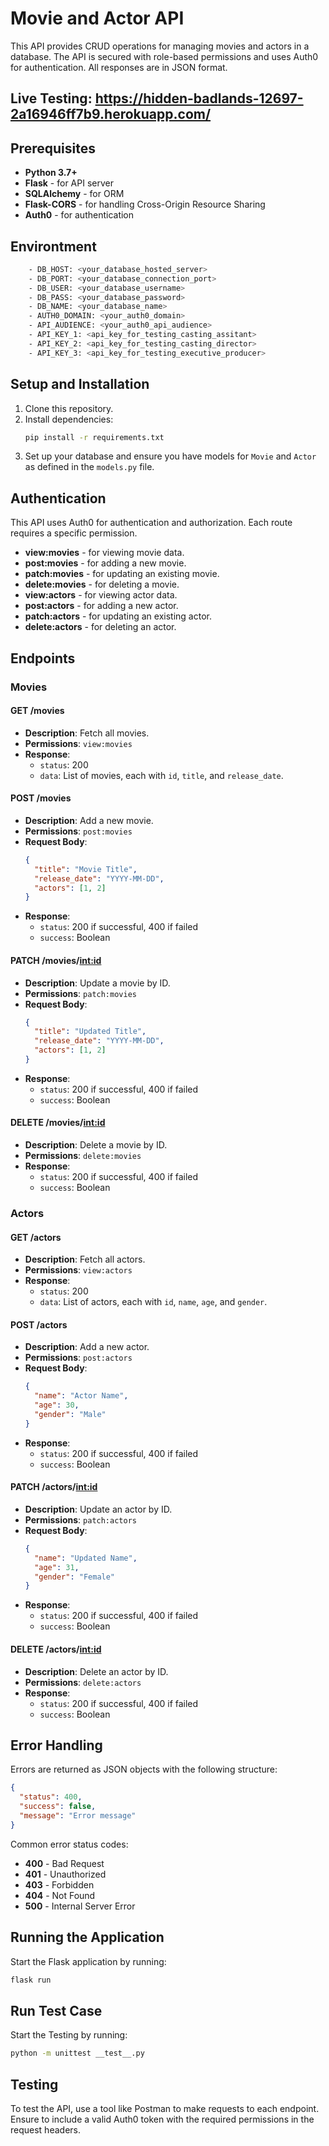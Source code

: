 # Movie and Actor API

This API provides CRUD operations for managing movies and actors in a database. The API is secured with role-based permissions and uses Auth0 for authentication. All responses are in JSON format.

## Live Testing: https://hidden-badlands-12697-2a16946ff7b9.herokuapp.com/

## Prerequisites

- **Python 3.7+**
- **Flask** - for API server
- **SQLAlchemy** - for ORM
- **Flask-CORS** - for handling Cross-Origin Resource Sharing
- **Auth0** - for authentication

## Environtment

```bash
    - DB_HOST: <your_database_hosted_server>
    - DB_PORT: <your_database_connection_port>
    - DB_USER: <your_database_username>
    - DB_PASS: <your_database_password>
    - DB_NAME: <your_database_name>
    - AUTH0_DOMAIN: <your_auth0_domain>
    - API_AUDIENCE: <your_auth0_api_audience>
    - API_KEY_1: <api_key_for_testing_casting_assitant>
    - API_KEY_2: <api_key_for_testing_casting_director>
    - API_KEY_3: <api_key_for_testing_executive_producer>
```
## Setup and Installation

1. Clone this repository.
2. Install dependencies:
   ```bash
   pip install -r requirements.txt
   ```
3. Set up your database and ensure you have models for `Movie` and `Actor` as defined in the `models.py` file.

## Authentication

This API uses Auth0 for authentication and authorization. Each route requires a specific permission.

- **view:movies** - for viewing movie data.
- **post:movies** - for adding a new movie.
- **patch:movies** - for updating an existing movie.
- **delete:movies** - for deleting a movie.
- **view:actors** - for viewing actor data.
- **post:actors** - for adding a new actor.
- **patch:actors** - for updating an existing actor.
- **delete:actors** - for deleting an actor.

## Endpoints

### Movies

#### GET /movies

- **Description**: Fetch all movies.
- **Permissions**: `view:movies`
- **Response**:
  - `status`: 200
  - `data`: List of movies, each with `id`, `title`, and `release_date`.

#### POST /movies

- **Description**: Add a new movie.
- **Permissions**: `post:movies`
- **Request Body**:
  ```json
  {
    "title": "Movie Title",
    "release_date": "YYYY-MM-DD",
    "actors": [1, 2]
  }
  ```
- **Response**:
  - `status`: 200 if successful, 400 if failed
  - `success`: Boolean

#### PATCH /movies/<int:id>

- **Description**: Update a movie by ID.
- **Permissions**: `patch:movies`
- **Request Body**:
  ```json
  {
    "title": "Updated Title",
    "release_date": "YYYY-MM-DD",
    "actors": [1, 2]
  }
  ```
- **Response**:
  - `status`: 200 if successful, 400 if failed
  - `success`: Boolean

#### DELETE /movies/<int:id>

- **Description**: Delete a movie by ID.
- **Permissions**: `delete:movies`
- **Response**:
  - `status`: 200 if successful, 400 if failed
  - `success`: Boolean

### Actors

#### GET /actors

- **Description**: Fetch all actors.
- **Permissions**: `view:actors`
- **Response**:
  - `status`: 200
  - `data`: List of actors, each with `id`, `name`, `age`, and `gender`.

#### POST /actors

- **Description**: Add a new actor.
- **Permissions**: `post:actors`
- **Request Body**:
  ```json
  {
    "name": "Actor Name",
    "age": 30,
    "gender": "Male"
  }
  ```
- **Response**:
  - `status`: 200 if successful, 400 if failed
  - `success`: Boolean

#### PATCH /actors/<int:id>

- **Description**: Update an actor by ID.
- **Permissions**: `patch:actors`
- **Request Body**:
  ```json
  {
    "name": "Updated Name",
    "age": 31,
    "gender": "Female"
  }
  ```
- **Response**:
  - `status`: 200 if successful, 400 if failed
  - `success`: Boolean

#### DELETE /actors/<int:id>

- **Description**: Delete an actor by ID.
- **Permissions**: `delete:actors`
- **Response**:
  - `status`: 200 if successful, 400 if failed
  - `success`: Boolean

## Error Handling

Errors are returned as JSON objects with the following structure:

```json
{
  "status": 400,
  "success": false,
  "message": "Error message"
}
```

Common error status codes:

- **400** - Bad Request
- **401** - Unauthorized
- **403** - Forbidden
- **404** - Not Found
- **500** - Internal Server Error

## Running the Application

Start the Flask application by running:

```bash
flask run
```

## Run Test Case

Start the Testing by running:

```bash
python -m unittest __test__.py
```

## Testing

To test the API, use a tool like Postman to make requests to each endpoint. Ensure to include a valid Auth0 token with the required permissions in the request headers.
